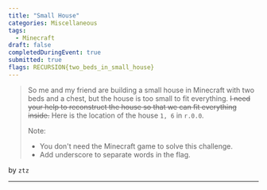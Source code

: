 ```yaml
---
title: "Small House"
categories: Miscellaneous
tags: 
  - Minecraft
draft: false
completedDuringEvent: true
submitted: true
flags: RECURSION{two_beds_in_small_house}
---
```

> So me and my friend are building a small house in Minecraft with two beds and a chest, but the house is too small to fit everything. ~~I need your help to reconstruct the house so that we can fit everything inside.~~ Here is the location of the house `1, 6` in `r.0.0`.
>
> Note:
> - You don't need the Minecraft game to solve this challenge.
> - Add underscore to separate words in the flag.

by `ztz`

---


